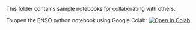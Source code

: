 This folder contains sample notebooks for collaborating with others.

To open the ENSO python notebook using Google Colab: [![Open In Colab](https://colab.research.google.com/assets/colab-badge.svg)](https://colab.research.google.com/github/geo-yrao/notebook-dev/blob/main/samples/ML_basics_with_ENSO_Seasonal_Forecasting.ipynb)
